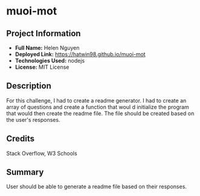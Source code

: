 # muoi-mot

## Project Information
- **Full Name:** Helen Nguyen
- **Deployed Link:** https://hatwin98.github.io/muoi-mot
- **Technologies Used:** nodejs
- **License:** MIT License

## Description
For this challenge, I had to create a readme generator. I had to create an array of questions and create a function that woul d initialize the program that would then create the readme file. The file should be created based on the user's responses.

## Credits
Stack Overflow, W3 Schools

## Summary
User should be able to generate a readme file based on their responses.

